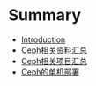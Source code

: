 # Summary

* [Introduction](README.md)
* [Ceph相关资料汇总](ceph相关资料汇总.md)
* [Ceph相关项目汇总](ceph相关项目汇总.md)
* [Ceph的单机部署](ceph的单机部署.md)

